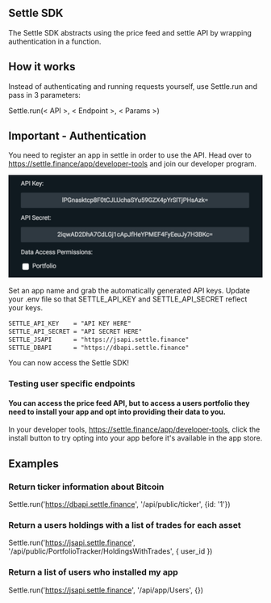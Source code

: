 ## Settle SDK
The Settle SDK abstracts using the price feed and settle API by wrapping authentication in a function.


## How it works
Instead of authenticating and running requests yourself, use Settle.run and pass in 3 parameters:

Settle.run(< API >, < Endpoint >, < Params >)

## Important - Authentication
You need to register an app in settle in order to use the API. Head over to https://settle.finance/app/developer-tools and join our developer program.

![Alt text](/Images/app-permission.png?raw=true)

Set an app name and grab the automatically generated API keys. Update your .env file so that SETTLE_API_KEY and SETTLE_API_SECRET reflect your keys.

```
SETTLE_API_KEY    = "API KEY HERE"
SETTLE_API_SECRET = "API SECRET HERE"
SETTLE_JSAPI      = "https://jsapi.settle.finance"
SETTLE_DBAPI      = "https://dbapi.settle.finance"
```

You can now access the Settle SDK!

### Testing user specific endpoints
#### You can access the price feed API, but to access a users portfolio they need to install your app and opt into providing their data to you.

In your developer tools, https://settle.finance/app/developer-tools, click the install button to try opting into your app before it's available in the app store.

## Examples

### Return ticker information about Bitcoin
Settle.run('https://dbapi.settle.finance', '/api/public/ticker', {id: '1'})

### Return a users holdings with a list of trades for each asset
Settle.run('https://jsapi.settle.finance', '/api/public/PortfolioTracker/HoldingsWithTrades', { user_id })

### Return a list of users who installed my app
Settle.run('https://jsapi.settle.finance', '/api/app/Users', {})
